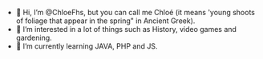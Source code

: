- 👋 Hi, I’m @ChloeFhs, but you can call me Chloé (it means 'young shoots of foliage that appear in the spring" in Ancient Greek). 
- 👀 I’m interested in a lot of things such as History, video games and gardening. 
- 🌱 I’m currently learning JAVA, PHP and JS. 
